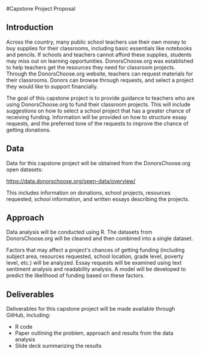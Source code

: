 #Capstone Project Proposal

## Introduction

Across the country, many public school teachers use their own money to buy supplies for their classrooms, including basic essentials like notebooks and pencils. If schools and teachers cannot afford these supplies, students may miss out on learning opportunities. DonorsChoose.org was established to help teachers get the resources they need for classroom projects. Through the DonorsChoose.org website, teachers can request materials for their classrooms. Donors can browse through requests, and select a project they would like to support financially.

The goal of this capstone project is to provide guidance to teachers who are using DonorsChoose.org to fund their classroom projects.  This will include suggestions on how to select a school project that has a greater chance of receiving funding. Information will be provided on how to structure essay requests, and the preferred tone of the requests to improve the chance of getting donations.

## Data

Data for this capstone project will be obtained from the DonorsChoose.org open datasets:

<https://data.donorschoose.org/open-data/overview/>

This includes information on donations, school projects, resources requested, school information, and written essays describing the projects.

## Approach

Data analysis will be conducted using R. The datasets from DonorsChoose.org will be cleaned and then combined into a single dataset.

Factors that may affect a project's chances of getting funding (including subject area, resources requested, school location, grade level, poverty level, etc.) will be analyzed. Essay requests will be examined using text sentiment analysis and readability analysis. A model will be developed to predict the likelihood of funding based on these factors. 

## Deliverables

Deliverables for this capstone project will be made available through GitHub, including:

*	R code
*	Paper outlining the problem, approach and results from the data analysis
*	Slide deck summarizing the results
